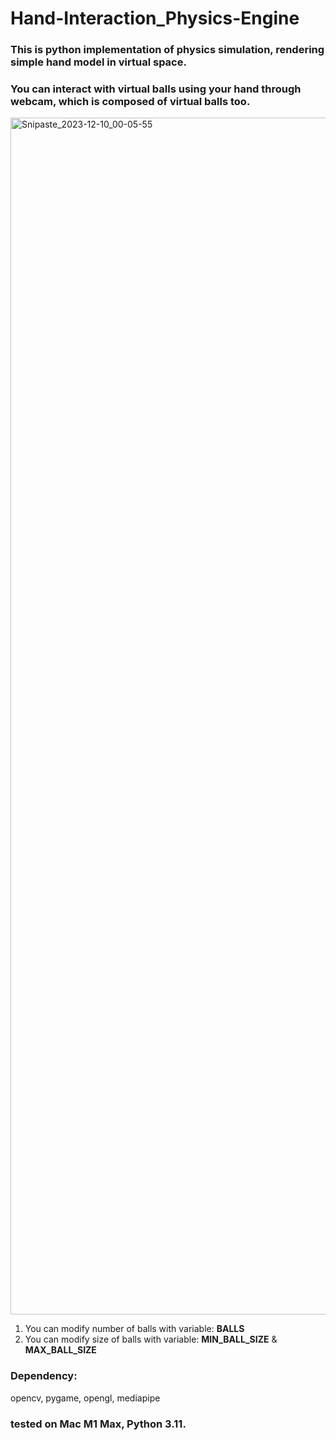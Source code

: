 # Hand-Interaction_Physics-Engine

### This is python implementation of physics simulation, rendering simple hand model in virtual space. 
### You can interact with virtual balls using your hand through webcam, which is composed of virtual balls too.
<img width="1915" alt="Snipaste_2023-12-10_00-05-55" src="https://github.com/Chesed990204/Hand-Interaction_Physics-Engine/assets/45059838/1d5f0e56-4ae1-44d3-843d-0c82521ef18a">


1. You can modify number of balls with variable: **BALLS**
2. You can modify size of balls with variable: **MIN_BALL_SIZE** & **MAX_BALL_SIZE**

### Dependency:
opencv, pygame, opengl, mediapipe

### tested on Mac M1 Max, Python 3.11.
